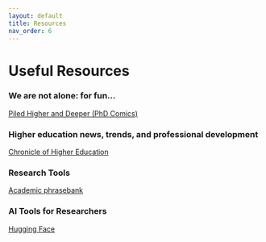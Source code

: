 ```yaml
---
layout: default
title: Resources
nav_order: 6
---
```


# Useful Resources

### We are not alone: for fun...
[Piled Higher and Deeper (PhD Comics)](http://phdcomics.com/)

### Higher education news, trends, and professional development
[Chronicle of Higher Education](https://www.chronicle.com/)

### Research Tools
[Academic phrasebank](https://www.phrasebank.manchester.ac.uk/)

### AI Tools for Researchers
[Hugging Face](https://huggingface.co/)
<!-- [search for images](https://explorer.globe.engineer/) -->